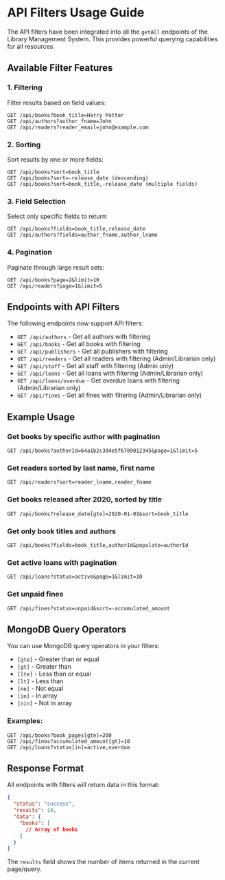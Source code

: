 # API Filters Usage Guide

The API filters have been integrated into all the `getAll` endpoints of the Library Management System. This provides powerful querying capabilities for all resources.

## Available Filter Features

### 1. Filtering

Filter results based on field values:

```
GET /api/books?book_title=Harry Potter
GET /api/authors?author_fname=John
GET /api/readers?reader_email=john@example.com
```

### 2. Sorting

Sort results by one or more fields:

```
GET /api/books?sort=book_title
GET /api/books?sort=-release_date (descending)
GET /api/books?sort=book_title,-release_date (multiple fields)
```

### 3. Field Selection

Select only specific fields to return:

```
GET /api/books?fields=book_title,release_date
GET /api/authors?fields=author_fname,author_lname
```

### 4. Pagination

Paginate through large result sets:

```
GET /api/books?page=2&limit=10
GET /api/readers?page=1&limit=5
```

## Endpoints with API Filters

The following endpoints now support API filters:

- `GET /api/authors` - Get all authors with filtering
- `GET /api/books` - Get all books with filtering
- `GET /api/publishers` - Get all publishers with filtering
- `GET /api/readers` - Get all readers with filtering (Admin/Librarian only)
- `GET /api/staff` - Get all staff with filtering (Admin only)
- `GET /api/loans` - Get all loans with filtering (Admin/Librarian only)
- `GET /api/loans/overdue` - Get overdue loans with filtering (Admin/Librarian only)
- `GET /api/fines` - Get all fines with filtering (Admin/Librarian only)

## Example Usage

### Get books by specific author with pagination

```
GET /api/books?authorId=64a1b2c3d4e5f6789012345&page=1&limit=5
```

### Get readers sorted by last name, first name

```
GET /api/readers?sort=reader_lname,reader_fname
```

### Get books released after 2020, sorted by title

```
GET /api/books?release_date[gte]=2020-01-01&sort=book_title
```

### Get only book titles and authors

```
GET /api/books?fields=book_title,authorId&populate=authorId
```

### Get active loans with pagination

```
GET /api/loans?status=active&page=1&limit=10
```

### Get unpaid fines

```
GET /api/fines?status=unpaid&sort=-accumulated_amount
```

## MongoDB Query Operators

You can use MongoDB query operators in your filters:

- `[gte]` - Greater than or equal
- `[gt]` - Greater than
- `[lte]` - Less than or equal
- `[lt]` - Less than
- `[ne]` - Not equal
- `[in]` - In array
- `[nin]` - Not in array

### Examples:

```
GET /api/books?book_pages[gte]=200
GET /api/fines?accumulated_amount[gt]=10
GET /api/loans?status[in]=active,overdue
```

## Response Format

All endpoints with filters will return data in this format:

```json
{
  "status": "success",
  "results": 10,
  "data": {
    "books": [
      // Array of books
    ]
  }
}
```

The `results` field shows the number of items returned in the current page/query.
